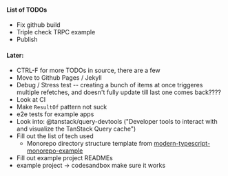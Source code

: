 #### List of TODOs

- Fix github build
- Triple check TRPC example
- Publish

#### Later:

- CTRL-F for more TODOs in source, there are a few
- Move to Github Pages / Jekyll
- Debug / Stress test -- creating a bunch of items at once triggeres multiple refetches, and doesn't fully update till last one comes back????
- Look at CI
- Make `ResultOf` pattern not suck
- e2e tests for example apps
- Look into: @tanstack/query-devtools ("Developer tools to interact with and visualize the TanStack Query cache")
- Fill out the list of tech used
  - Monorepo directory structure template from [modern-typescript-monorepo-example](https://github.com/bakeruk/modern-typescript-monorepo-example)
- Fill out example project READMEs
- example project -> codesandbox make sure it works
